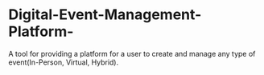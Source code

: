 # Digital-Event-Management-Platform-
A tool for providing a platform for a user to create and manage any type of event(In-Person, Virtual, Hybrid).
